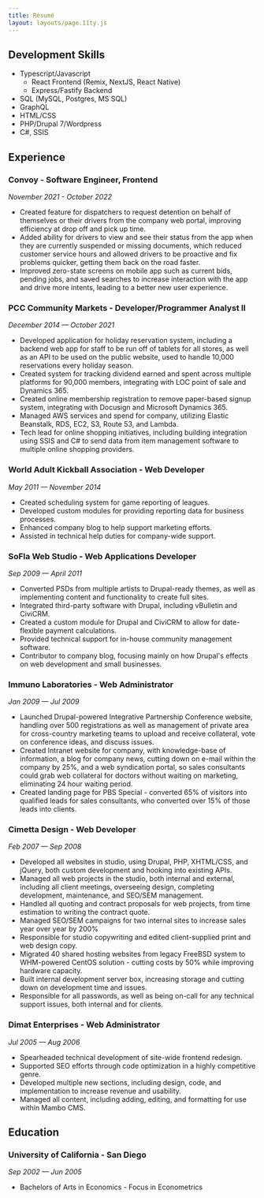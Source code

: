 ```yaml
---
title: Résumé
layout: layouts/page.11ty.js
---
```


## Development Skills

- Typescript/Javascript
  - React Frontend (Remix, NextJS, React Native)
  - Express/Fastify Backend
- SQL (MySQL, Postgres, MS SQL)
- GraphQL
- HTML/CSS
- PHP/Drupal 7/Wordpress
- C#, SSIS

## Experience

### Convoy - Software Engineer, Frontend

_November 2021 - October 2022_

- Created feature for dispatchers to request detention on behalf of themselves or their drivers from the company web portal, improving efficiency at drop off and pick up time.
- Added ability for drivers to view and see their status from the app when they are currently suspended or missing documents, which reduced customer service hours and allowed drivers to be proactive and fix problems quicker, getting them back on the road faster.
- Improved zero-state screens on mobile app such as current bids, pending jobs, and saved searches to increase interaction with the app and drive more intents, leading to a better new user experience.

### PCC Community Markets - Developer/Programmer Analyst II

_December 2014 — October 2021_

- Developed application for holiday reservation system, including a backend web app for staff to be run off of tablets for all stores, as well as an API to be used on the public website, used to handle 10,000 reservations every holiday season.
- Created system for tracking dividend earned and spent across multiple platforms for 90,000 members, integrating with LOC point of sale and Dynamics 365.
- Created online membership registration to remove paper-based signup system, integrating with Docusign and Microsoft Dynamics 365.
- Managed AWS services and spend for company, utilizing Elastic Beanstalk, RDS, EC2, S3, Route 53, and Lambda.
- Tech lead for online shopping initiatives, including building integration using SSIS and C# to send data from item management software to multiple online shopping providers.

### World Adult Kickball Association - Web Developer

_May 2011 — November 2014_

- Created scheduling system for game reporting of leagues.
- Developed custom modules for providing reporting data for business processes.
- Enhanced company blog to help support marketing efforts.
- Assisted in technical help duties for company-wide support.

### SoFla Web Studio - Web Applications Developer

_Sep 2009 — April 2011_

- Converted PSDs from multiple artists to Drupal-ready themes, as well as implementing content and functionality to create full sites.
- Integrated third-party software with Drupal, including vBulletin and CiviCRM.
- Created a custom module for Drupal and CiviCRM to allow for date-flexible payment calculations.
- Provided technical support for in-house community management software.
- Contributor to company blog, focusing mainly on how Drupal's effects on web development and small businesses.

### Immuno Laboratories - Web Administrator

_Jan 2009 — Jul 2009_

- Launched Drupal-powered Integrative Partnership Conference website, handling over 500 registrations as well as management of private area for cross-country marketing teams to upload and receive collateral, vote on conference ideas, and discuss issues.
- Created Intranet website for company, with knowledge-base of information, a blog for company news, cutting down on e-mail within the company by 25%, and a web syndication portal, so sales consultants could grab web collateral for doctors without waiting on marketing, eliminating 24 hour waiting period.
- Created landing page for PBS Special - converted 65% of visitors into qualified leads for sales consultants, who converted over 15% of those leads into clients.

### Cimetta Design - Web Developer

_Feb 2007 — Sep 2008_

- Developed all websites in studio, using Drupal, PHP, XHTML/CSS, and jQuery, both custom development and hooking into existing APIs.
- Managed all web projects in the studio, both internal and external, including all client meetings, overseeing design, completing development, maintenance, and SEO/SEM management.
- Handled all quoting and contract proposals for web projects, from time estimation to writing the contract quote.
- Managed SEO/SEM campaigns for two internal sites to increase sales year over year by 200%
- Responsible for studio copywriting and edited client-supplied print and web design copy.
- Migrated 40 shared hosting websites from legacy FreeBSD system to WHM-powered CentOS solution - cutting costs by 50% while improving hardware capacity.
- Built internal development server box, increasing storage and cutting down on development time and issues.
- Responsible for all passwords, as well as being on-call for any technical support issues, both internal and for clients.

### Dimat Enterprises - Web Administrator

_Jul 2005 — Aug 2006_

- Spearheaded technical development of site-wide frontend redesign.
- Supported SEO efforts through code optimization in a highly competitive genre.
- Developed multiple new sections, including design, code, and implementation to increase revenue and usability.
- Managed all content, including adding, editing, and formatting for use within Mambo CMS.

## Education

### University of California - San Diego

_Sep 2002 — Jun 2005_

- Bachelors of Arts in Economics - Focus in Econometrics
